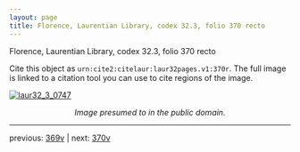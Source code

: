 ```yaml
---
layout: page
title: Florence, Laurentian Library, codex 32.3, folio 370 recto
---
```


Florence, Laurentian Library, codex 32.3, folio 370 recto

Cite this object as `urn:cite2:citelaur:laur32pages.v1:370r`.  The full image is linked to a citation tool you can use to cite regions of the image.

[![laur32_3_0747](http://www.homermultitext.org/iipsrv?IIIF=/project/homer/pyramidal/deepzoom/citelaur/laur32imgs/v1/laur32_3_0747.tif/full/800,/0/default.jpg)](http://www.homermultitext.org/ict2/?urn=urn:cite2:citelaur:laur32imgs.v1:laur32_3_0747) 

<p style="text-align: center; font-style: italic;">Image presumed to in the public domain.</p>

---

previous: [369v](../369v/) | next: [370v](../370v/)